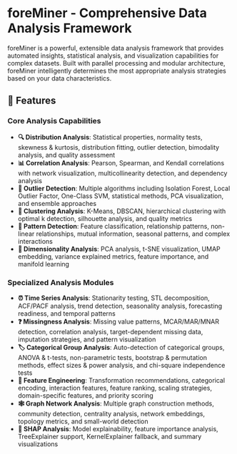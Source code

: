 # foreMiner - Comprehensive Data Analysis Framework

foreMiner is a powerful, extensible data analysis framework that provides automated insights, statistical analysis, and visualization capabilities for complex datasets. Built with parallel processing and modular architecture, foreMiner intelligently determines the most appropriate analysis strategies based on your data characteristics.

## 🚀 Features

### Core Analysis Capabilities

- **🔍 Distribution Analysis**: Statistical properties, normality tests, skewness & kurtosis, distribution fitting, outlier detection, bimodality analysis, and quality assessment
- **📊 Correlation Analysis**: Pearson, Spearman, and Kendall correlations with network visualization, multicollinearity detection, and dependency analysis
- **🎯 Outlier Detection**: Multiple algorithms including Isolation Forest, Local Outlier Factor, One-Class SVM, statistical methods, PCA visualization, and ensemble approaches
- **🧩 Clustering Analysis**: K-Means, DBSCAN, hierarchical clustering with optimal k detection, silhouette analysis, and quality metrics
- **🔮 Pattern Detection**: Feature classification, relationship patterns, non-linear relationships, mutual information, seasonal patterns, and complex interactions
- **📐 Dimensionality Analysis**: PCA analysis, t-SNE visualization, UMAP embedding, variance explained metrics, feature importance, and manifold learning

### Specialized Analysis Modules

- **⏰ Time Series Analysis**: Stationarity testing, STL decomposition, ACF/PACF analysis, trend detection, seasonality analysis, forecasting readiness, and temporal patterns
- **❓ Missingness Analysis**: Missing value patterns, MCAR/MAR/MNAR detection, correlation analysis, target-dependent missing data, imputation strategies, and pattern visualization
- **🏷️ Categorical Group Analysis**: Auto-detection of categorical groups, ANOVA & t-tests, non-parametric tests, bootstrap & permutation methods, effect sizes & power analysis, and chi-square independence tests
- **🔧 Feature Engineering**: Transformation recommendations, categorical encoding, interaction features, feature ranking, scaling strategies, domain-specific features, and priority scoring
- **🕸️ Graph Network Analysis**: Multiple graph construction methods, community detection, centrality analysis, network embeddings, topology metrics, and small-world detection
- **🧠 SHAP Analysis**: Model explainability, feature importance analysis, TreeExplainer support, KernelExplainer fallback, and summary visualizations